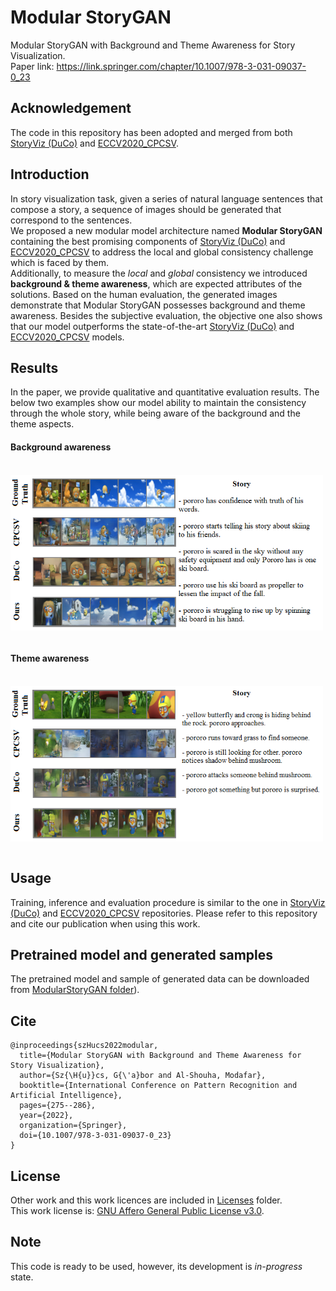 # Modular StoryGAN
Modular StoryGAN with Background and Theme Awareness for Story Visualization. <br>
Paper link: https://link.springer.com/chapter/10.1007/978-3-031-09037-0_23

## Acknowledgement
The code in this repository has been adopted and merged from both  [StoryViz (DuCo)](https://github.com/adymaharana/StoryViz) and [ECCV2020_CPCSV](https://github.com/yunzhusong/ECCV2020_CPCSV).

## Introduction
In story visualization task, given a series of natural language sentences that compose a story, a sequence of images should be generated that correspond to the sentences. <br>
We proposed a new modular model architecture named **Modular StoryGAN** containing the best promising components of [StoryViz (DuCo)](https://github.com/adymaharana/StoryViz) and [ECCV2020_CPCSV](https://github.com/yunzhusong/ECCV2020_CPCSV) to address the local and global consistency challenge which is faced by them. <br>
Additionally, to measure the *local* and *global* consistency we introduced **background & theme awareness**, which are expected attributes of the solutions.
Based on the human evaluation, the generated images demonstrate that Modular StoryGAN possesses background and theme awareness. Besides the subjective evaluation, the objective one also shows that our model outperforms the state-of-the-art [StoryViz (DuCo)](https://github.com/adymaharana/StoryViz) and [ECCV2020_CPCSV](https://github.com/yunzhusong/ECCV2020_CPCSV) models.

## Results
In the paper, we provide qualitative and quantitative evaluation results. The below two examples show our model ability to maintain the consistency through the whole story, while being aware of the background and the theme aspects.
#### Background awareness
<br><img src="./images/BG_awareness.png" width=500 align="center" title="Experiments Groups"/><br><br>
#### Theme awareness
<br><img src="./images/Theme_awareness.png" width=500 align="center" title="Experiments Groups"/><br><br>

## Usage
Training, inference and evaluation procedure is similar to the one in [StoryViz (DuCo)](https://github.com/adymaharana/StoryViz) and [ECCV2020_CPCSV](https://github.com/yunzhusong/ECCV2020_CPCSV) repositories.
Please refer to this repository and cite our publication when using this work.

## Pretrained model and generated samples
The pretrained model and sample of generated data can be downloaded from [ModularStoryGAN folder](https://bmeedu-my.sharepoint.com/:f:/g/personal/alshouha_edu_bme_hu/EkkRkgqDfHtDjNWwjDnRuXkB3Pi3A_uXX8f05YhgqJyn3A?e=Ri0faC)).

## Cite
```
@inproceedings{szHucs2022modular,
  title={Modular StoryGAN with Background and Theme Awareness for Story Visualization},
  author={Sz{\H{u}}cs, G{\'a}bor and Al-Shouha, Modafar},
  booktitle={International Conference on Pattern Recognition and Artificial Intelligence},
  pages={275--286},
  year={2022},
  organization={Springer},
  doi={10.1007/978-3-031-09037-0_23}
}
```

## License
Other work and this work licences are included in <a href="./Licenses/">Licenses</a> folder. <br>
This work license is: <a href="./Licenses/LICENSE">GNU Affero General Public License v3.0</a>.

## Note
This code is ready to be used, however, its development is *in-progress* state.
